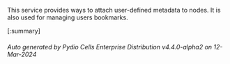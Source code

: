






This service provides ways to attach user-defined metadata to nodes. It is also used for managing users bookmarks.

[:summary]

###### Auto generated by Pydio Cells Enterprise Distribution v4.4.0-alpha2 on 12-Mar-2024
